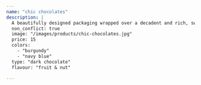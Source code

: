 ```yaml
---
name: "chic chocolates"
description: |
  A beautifully designed packaging wrapped over a decadent and rich, sweet and crunchy bar of hand made chocolate.
  non_conflict: true
  image: "/images/products/chic-chocolates.jpg"
  price: 15
  colors:
    - "burgundy"
    - "navy blue"
  type: "dark chocolate"
  flavour: "fruit & nut"

---
```

